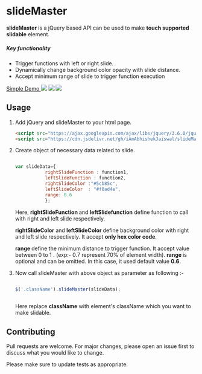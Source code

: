# slideMaster
<b>slideMaster</b> is a jQuery based API can be used to make <b>touch supported slidable</b> element. 
<h5> Key functionality </h5>
<ul>
 <li> Trigger functions with left or right slide.
 <li> Dynamically change background color opacity with slide distance. </li>
 <li> Accept minimum range of slide to trigger function execution </li>
</ul>
<a href="https://iamabhishekjaiswal.github.io/demo-for-slideMaster/"> Simple Demo </a>
<img src="https://user-images.githubusercontent.com/67130803/158685777-2fcb1659-96e8-45ae-9648-731fea41a01b.jpg"/>
<img src="https://user-images.githubusercontent.com/67130803/158684805-a531aceb-7fad-4662-a969-e6fc11d2e475.jpg"/>
<img src="https://user-images.githubusercontent.com/67130803/158684841-78397b19-33de-4f14-ae90-55011bc25ecb.jpg"/>

## Usage
<ol>
<li> Add jQuery and slideMaster to your html page.

```html
<script src="https://ajax.googleapis.com/ajax/libs/jquery/3.6.0/jquery.min.js"></script>
<script src="https://cdn.jsdelivr.net/gh/iAmAbhishekJaiswal/slideMaster@main/slideMaster.js"> </script>
```
</li>


<li> Create object of necessary data related to slide.

```javascript

var slideData={
           rightSlideFunction : function1,
           leftSlideFunction : function2,
           rightSlideColor :"#5cb85c",
           leftSlideColor  : "#f0ad4e",
           range: 0.6                     
           };
```
</li>

Here, <b> rightSlideFunction </b> and <b>leftSlidefunction</b> define function to call with right and left slide respectively. 

<b> rightSlideColor</b> and <b>leftSlideColor </b> define background color with right and left slide respectively. It accept <b>only hex color code</b>.

<b>range </b> define the minimum distance to trigger function. It accept value between 0 to 1 . (exp:- 0.7 represent 70% of element width). <b> range </b> is optional and can be omitted. In this case, it used default value <b>0.6</b>.


<li>
   Now call slideMaster with above object as parameter as following :-
 
 ```javascript

$('.className').slideMaster(slideData);
    
```
Here replace <b>className</b> with element's className which you want to make slidable.

</li>
</ol>


## Contributing
Pull requests are welcome. For major changes, please open an issue first to discuss what you would like to change.

Please make sure to update tests as appropriate.

